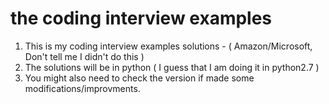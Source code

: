 # the coding interview examples

1. This is my coding interview examples solutions - ( Amazon/Microsoft, Don't tell me I didn't do this )
2. The solutions will be in python ( I guess that I am doing it in python2.7 )
3. You might also need to check the version if made some modifications/improvments.
